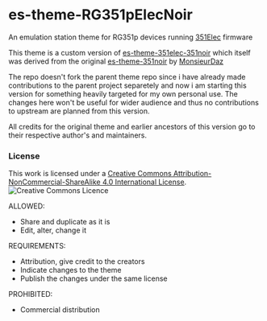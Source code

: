 # es-theme-RG351pElecNoir
An emulation station theme for RG351p devices running [351Elec](https://351elec.de/) firmware

This theme is a custom version of [es-theme-351elec-351noir](https://github.com/szalik-rg351/es-theme-351elec-351noir) which itself was derived from the original [es-theme-351noir](https://github.com/MonsieurDaz/es-theme-351noir) by [MonsieurDaz](https://github.com/MonsieurDaz)

The repo doesn't fork the parent theme repo since i have already made contributions to the parent project separetely and now i am starting this version for something heavily targeted for my own personal use. The changes here won't be useful for wider audience and thus no contributions to upstream are planned from this version.

All credits for the original theme and earlier ancestors of this version go to their respective author's and maintainers.

### License

This work is licensed under a [Creative Commons Attribution-NonCommercial-ShareAlike 4.0 International License](http://creativecommons.org/licenses/by-nc-sa/4.0/). \
![Creative Commons Licence](https://i.creativecommons.org/l/by-nc-sa/4.0/88x31.png "Creative Commons Licence")

ALLOWED:
- Share and duplicate as it is
- Edit, alter, change it

REQUIREMENTS:
- Attribution, give credit to the creators
- Indicate changes to the theme
- Publish the changes under the same license

PROHIBITED:
- Commercial distribution